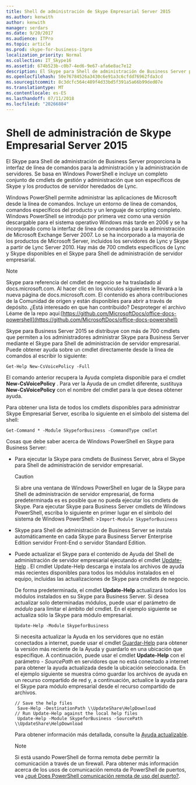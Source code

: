 ```yaml
---
title: Shell de administración de Skype Empresarial Server 2015
ms.author: kenwith
author: kenwith
manager: serdars
ms.date: 9/20/2017
ms.audience: ITPro
ms.topic: article
ms.prod: skype-for-business-itpro
localization_priority: Normal
ms.collection: IT_Skype16
ms.assetid: 674b523b-c0b7-4ed6-9e67-afa6e8ac7e12
description: El Skype para Shell de administración de Business Server proporciona la interfaz de línea de comandos para la administración y la administración de servidores. Se basa en Windows PowerShell e incluye un completo conjunto de cmdlets de gestión y administración que son específicos de Skype y los productos de servidor heredados de Lync.
ms.openlocfilehash: 50e76784526a3430c6e91a3c6cfdd76962fda3cd
ms.sourcegitcommit: 8c3dcfc564c489f4d33bd5f391a5a66b99ded07e
ms.translationtype: MT
ms.contentlocale: es-ES
ms.lasthandoff: 07/11/2018
ms.locfileid: "20266884"
---
```

# <a name="skype-for-business-server-2015-management-shell"></a>Shell de administración de Skype Empresarial Server 2015
 
El Skype para Shell de administración de Business Server proporciona la interfaz de línea de comandos para la administración y la administración de servidores. Se basa en Windows PowerShell e incluye un completo conjunto de cmdlets de gestión y administración que son específicos de Skype y los productos de servidor heredados de Lync.
  
Windows PowerShell permite administrar las aplicaciones de Microsoft desde la línea de comandos. Incluye un entorno de línea de comandos, comandos específicos del producto y un lenguaje de scripting completo. Windows PowerShell se introdujo por primera vez como una versión descargable para el sistema operativo Windows más tarde en 2006 y se ha incorporado como la interfaz de línea de comandos para la administración de Microsoft Exchange Server 2007. Lo se ha incorporado a la mayoría de los productos de Microsoft Server, incluidos los servidores de Lync y Skype a partir de Lync Server 2010. Hay más de 700 cmdlets específicos de Lync y Skype disponibles en el Skype para Shell de administración de servidor empresarial.
  
> [!NOTE]
> Skype para referencia del cmdlet de negocio se ha trasladado al docs.microsoft.com. Al hacer clic en los vínculos siguientes le llevará a la nueva página de docs.microsoft.com. El contenido es ahora contribuciones de la Comunidad de origen y están disponibles para abrir a través de depósito. ¿Está interesado en que han contribuido? Desproteger el archivo Léame de la repo aquí:[https://github.com/MicrosoftDocs/office-docs-powershell](https://github.com/MicrosoftDocs/office-docs-powershell)
  
Skype para Business Server 2015 se distribuye con más de 700 cmdlets que permiten a los administradores administrar Skype para Business Server mediante el Skype para Shell de administración de servidor empresarial. Puede obtener ayuda sobre un cmdlet directamente desde la línea de comandos al escribir lo siguiente:
  
```
Get-Help New-CsVoicePolicy -Full
```

El comando anterior recupera la Ayuda completa disponible para el cmdlet **New-CsVoicePolicy** . Para ver la Ayuda de un cmdlet diferente, sustituya **New-CsVoicePolicy** con el nombre del cmdlet para la que desea obtener ayuda.
  
Para obtener una lista de todos los cmdlets disponibles para administrar Skype Empresarial Server, escriba lo siguiente en el símbolo del sistema del shell: 
  
```
Get-Command * -Module SkypeforBusiness -CommandType cmdlet
```



Cosas que debe saber acerca de Windows PowerShell en Skype para Business Server:
  
- Para ejecutar la Skype para cmdlets de Business Server, abra el Skype para Shell de administración de servidor empresarial.
    
    > [!CAUTION]
    > Si abre una ventana de Windows PowerShell en lugar de la Skype para Shell de administración de servidor empresarial, de forma predeterminada es es posible que no pueda ejecutar los cmdlets de Skype. Para ejecutar Skype para Business Server cmdlets de Windows PowerShell, escriba lo siguiente en primer lugar en el símbolo del sistema de Windows PowerShell: >`Import-Module SkypeforBusiness`
  
- Skype para Shell de administración de Business Server se instala automáticamente en cada Skype para Business Server Enterprise Edition servidor Front-End o servidor Standard Edition.
    
- Puede actualizar el Skype para el contenido de Ayuda del Shell de administración de servidor empresarial ejecutando el cmdlet [Update-Help](https://technet.microsoft.com/en-us/library/hh849720.aspx) . El cmdlet Update-Help descarga e instala los archivos de ayuda más recientes disponibles para todos los módulos instalados en el equipo, incluidas las actualizaciones de Skype para cmdlets de negocio.
    
    De forma predeterminada, el cmdlet **Update-Help** actualizará todos los módulos instalados en su Skype para Business Server. Si desea actualizar solo determinadas módulos, puede usar el parámetro de _módulo_ para limitar el ámbito del cmdlet. En el ejemplo siguiente se actualiza sólo la Skype para módulo empresarial.
    
  ```
  Update-Help -Module SkypeforBusiness
  ```

    Si necesita actualizar la Ayuda en los servidores que no están conectados a internet, puede usar el cmdlet [Guardar-Help](https://technet.microsoft.com/en-us/library/hh849724.aspx) para obtener la versión más reciente de la Ayuda y guardarlo en una ubicación que especifique. A continuación, puede usar el cmdlet **Update-Help** con el parámetro _- SourcePath_ en servidores que no está conectado a internet para obtener la ayuda actualizada desde la ubicación seleccionada. En el ejemplo siguiente se muestra cómo guardar los archivos de ayuda en un recurso compartido de red y, a continuación, actualice la ayuda para el Skype para módulo empresarial desde el recurso compartido de archivos.
    
  ```
  // Save the help files
   Save-Help -DestinationPath \\UpdateShare\HelpDownload
  // Run Update-Help against the local help files
   Update-Help -Module SkypeforBusiness -SourcePath \\UpdateShare\HelpDownload
  ```

    Para obtener información más detallada, consulte la [Ayuda actualizable](https://technet.microsoft.com/library/hh847735.aspx).
    
    > [!NOTE]
    > Si está usando PowerShell de forma remota debe permitir la comunicación a través de un firewall. Para obtener más información acerca de los usos de comunicación remota de PowerShell de puertos, vea [¿qué Does PowerShell comunicación remota de uso del puerto?](https://blogs.technet.microsoft.com/christwe/2012/06/20/what-port-does-powershell-remoting-use/).
    

